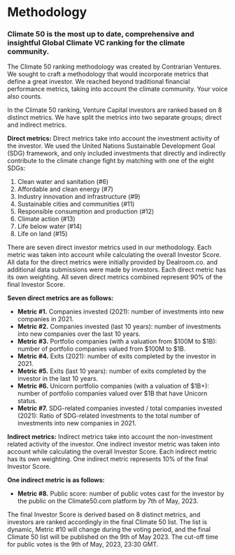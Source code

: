 # Methodology
### Climate 50 is the most up to date, comprehensive and insightful Global Climate VC ranking for the climate community. 

The Climate 50 ranking methodology was created by Contrarian Ventures. We sought to craft a methodology that would incorporate metrics that define a great investor. We reached beyond traditional financial performance metrics, taking into account the climate community. Your voice also counts.

In the Climate 50 ranking, Venture Capital investors are ranked based on 8 distinct metrics. We have split the metrics into two separate groups; direct and indirect metrics.

**Direct metrics:**
Direct metrics take into account the investment activity of the investor. We used the United Nations Sustainable Development Goal (SDG) framework, and only included investments that directly and indirectly contribute to the climate change fight by matching with one of the eight SDGs:

1. Clean water and sanitation (#6)
2. Affordable and clean energy (#7)
3. Industry innovation and infrastructure (#9)
4. Sustainable cities and communities (#11)
5. Responsible consumption and production (#12)
6. Climate action (#13)
7. Life below water (#14)
8. Life on land (#15)

There are seven direct investor metrics used in our methodology. Each metric was taken into account while calculating the overall Investor Score. All data for the direct metrics were initially provided by Dealroom.co. and additional data submissions were made by investors. Each direct metric has its own weighting. All seven direct metrics combined represent 90% of the final Investor Score.

**Seven direct metrics are as follows:**
- **Metric #1.** Companies invested (2021): number of investments into new companies in 2021.
- **Metric #2.** Companies invested (last 10 years): number of investments into new companies over the last 10 years.
- **Metric #3.** Portfolio companies (with a valuation from $100M to $1B): number of portfolio companies valued from $100M to $1B.
- **Metric #4.** Exits (2021): number of exits completed by the investor in 2021.
- **Metric #5.** Exits (last 10 years): number of exits completed by the investor in the last 10 years.
- **Metric #6.** Unicorn portfolio companies (with a valuation of $1B+): number of portfolio companies valued over $1B that have Unicorn status.
- **Metric #7.** SDG-related companies invested / total companies invested (2021): Ratio of SDG-related investments to the total number of investments into new companies in 2021.

**Indirect metrics:**
Indirect metrics take into account the non-investment related activity of the investor. One indirect investor metric was taken into account while calculating the overall Investor Score. Each indirect metric has its own weighting. One indirect metric represents 10% of the final Investor Score.

**One indirect metric is as follows:**
- **Metric #8.** Public score: number of public votes cast for the investor by the public on the Climate50.com platform by 7th of May, 2023.

The final Investor Score is derived based on 8 distinct metrics, and investors are ranked accordingly in the final Climate 50 list. The list is dynamic, Metric #10 will change during the voting period, and the final Climate 50 list will be published on the 9th of May 2023. The cut-off time for public votes is the 9th of May, 2023, 23:30 GMT.
